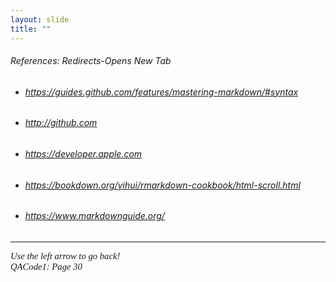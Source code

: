 ```yaml
---
layout: slide
title: "" 
---
```

[comment]: # (Notes)
[comment]: # (Refences that open a new tab)
[comment]: # ()
[comment]: # ()


###### References: Redirects-Opens New Tab 
    
  * <h6><a href="https://guides.github.com/features/mastering-markdown/#syntax" target="_blank">https://guides.github.com/features/mastering-markdown/#syntax</a><h6> 
  * <h6><a href="http://github.com" target="_blank">http://github.com</a><h6>
  * <h6><a href="https://developer.apple.com/library/archive/documentation/Xcode/Reference/xcode_markup_formatting_ref/MarkupSyntax.html" target="_blank">https://developer.apple.com</a><h6>
  * <h6><a href="https://bookdown.org/yihui/rmarkdown-cookbook/html-scroll.html" target="_blank">https://bookdown.org/yihui/rmarkdown-cookbook/html-scroll.html</a><h6>
  * <h6><a href="https://www.markdownguide.org/" target="_blank">https://www.markdownguide.org/</a><h6>      

<HR>
<p style="font-family: times, serif; font-size:11pt; font-style:italic"> <!---in line comments--->
Use the left arrow to go back!<br /> <!---in line comments--->
QACode1: Page 30
</p>

